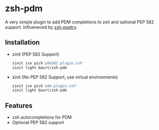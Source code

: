 # zsh-pdm

A very simple plugin to add PDM completions to zsh and optional PEP 582 support. Influeneced by [zsh-poetry](https://github.com/sudosubin/zsh-poetry).

## Installation

- zinit (PEP 582 Support)
    ```sh
    zinit ice pick'pdm582.plugin.zsh'
    zinit light baurt/zsh-pdm
    ```

- zinit (No PEP 582 Support, use virtual environments)
    ```sh
    zinit ice pick'pdm.plugin.zsh'
    zinit light baurt/zsh-pdm
    ```

## Features

- zsh autocompletions for PDM
- Optional PEP 582 support
